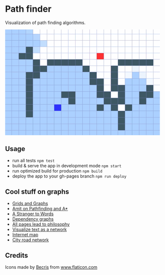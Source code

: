 # Path finder

Visualization of path finding algorithms.

<p align="center">
    <img alt="preview" src="./src/assets/tutorial2.gif" />
</p>

## Usage

- run all tests `npm test`
- build & serve the app in development mode `npm start`
- run optimized build for production `npm build`
- deploy the app to your gh-pages branch `npm run deploy`

## Cool stuff on graphs
- [Grids and Graphs](https://www.redblobgames.com/pathfinding/grids/graphs.html)
- [Amit on Pathfinding and A*](http://theory.stanford.edu/~amitp/GameProgramming/)
- [A Stranger to Words](http://astrangertowords.com/)
- [Dependency graphs](https://anvaka.github.io/pm/#/?_k=qupjwr)
- [All pages lead to philosophy](https://www.xefer.com/wikipedia)
- [Visualize text as a network](https://textexture.com/)
- [Internet map](https://internet-map.net/)
- [City road network](https://anvaka.github.io/city-roads)

## Credits

Icons made by <a href="https://www.flaticon.com/authors/becris" title="Becris">Becris</a> from <a href="https://www.flaticon.com/" title="Flaticon"> www.flaticon.com</a>
